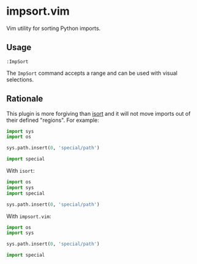 # impsort.vim

Vim utility for sorting Python imports.

## Usage

```vim
:ImpSort
```

The `ImpSort` command accepts a range and can be used with visual selections.

## Rationale

This plugin is more forgiving than [isort][] and it will not move imports out
of their defined "regions".  For example:

```python
import sys
import os

sys.path.insert(0, 'special/path')

import special
```

With `isort`:

```python
import os
import sys
import special

sys.path.insert(0, 'special/path')
```

With `impsort.vim`:

```python
import os
import sys

sys.path.insert(0, 'special/path')

import special
```

[isort]: https://github.com/timothycrosley/isort/
